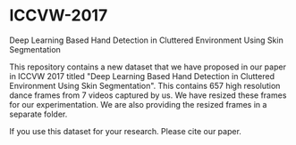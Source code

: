 # ICCVW-2017
Deep Learning Based Hand Detection in Cluttered Environment Using Skin Segmentation

This repository contains a new dataset that we have proposed in our paper in ICCVW 2017 titled "Deep Learning Based Hand Detection in Cluttered Environment Using Skin Segmentation". This contains 657 high resolution dance frames from 7 videos captured by us. We have resized these frames for our experimentation. We are also providing the resized frames in a separate folder.




If you use this dataset for your research. Please cite our paper.
